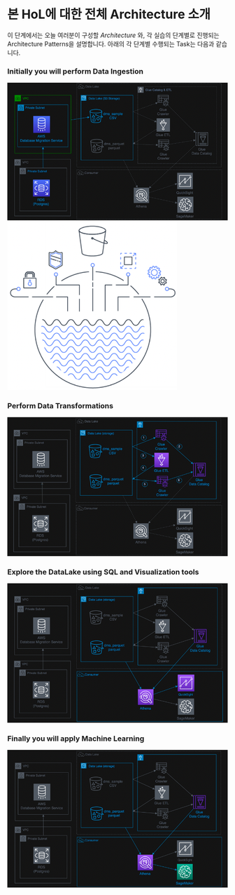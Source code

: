 # 본 HoL에 대한 전체 Architecture 소개

이 단계에서는 오늘 여러분이 구성할 *Architecture* 와, 각 실습의 단계별로 진행되는 Architecture Patterns을 설명합니다.
아래의 각 단계별 수행되는 Task는 다음과 같습니다.

### Initially you will perform Data Ingestion
![noname](./images/1-1.png)
![대체 텍스트](./images/intro.png)
### Perform Data Transformations
![noname](./images/1-2.png)

### Explore the DataLake using SQL and Visualization tools
![noname](./images/1-3.png)

### Finally you will apply Machine Learning
![noname](./images/1-4.png)
